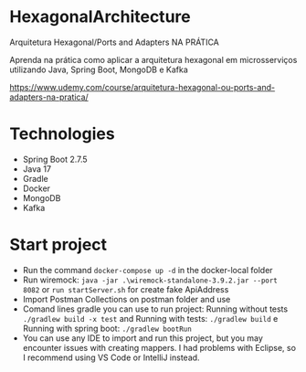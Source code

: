 # HexagonalArchitecture
Arquitetura Hexagonal/Ports and Adapters NA PRÁTICA

Aprenda na prática como aplicar a arquitetura hexagonal em microsserviços utilizando Java, Spring Boot, MongoDB e Kafka

https://www.udemy.com/course/arquitetura-hexagonal-ou-ports-and-adapters-na-pratica/

<h1>Technologies</h1>
<ul>
  <li>Spring Boot 2.7.5</li>
  <li>Java 17</li>
  <li>Gradle</li>
  <li>Docker</li>
  <li>MongoDB</li>
  <li>Kafka</li>
</ul> 

<h1> Start project </h1>

- Run the command ```docker-compose up -d``` in the docker-local folder
- Run wiremock: ```java -jar .\wiremock-standalone-3.9.2.jar --port 8082``` or ```run startServer.sh``` for create fake ApiAddress
- Import Postman Collections on postman folder and use
- Comand lines gradle you can use to run project: Running without tests ```./gradlew build -x test``` and Running with tests: ```./gradlew build``` e Running with spring boot: ```./gradlew bootRun```
- You can use any IDE to import and run this project, but you may encounter issues with creating mappers. I had problems with Eclipse, so I recommend using VS Code or IntelliJ instead.
  
